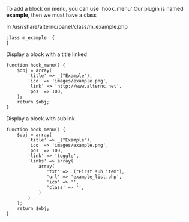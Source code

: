 To add a block on menu, you can use 'hook_menu'
Our plugin is named **example**, then we must have a class 

In /usr/share/alternc/panel/class/m_example.php

    class m_example  {
    }

Display a block with a title linked

    function hook_menu() {
        $obj = array(
            'title' => _("Example"),
            'ico' => 'images/example.png',
            'link' => 'http://www.alternc.net',
            'pos' => 100,
        );
        return $obj;
    }

Display a block with sublink

    function hook_menu() {
        $obj = array(
            'title' => _("Example"),
            'ico' => 'images/example.png',
            'pos' => 100,
            'link' => 'toggle',
            'links' => array(
                array(
                   'txt' => _("First sub item"),
                   'url' => 'example_list.php',
                   'ico' => '',
                   'class' => '',
                )
            )
        );
        return $obj;
    }


